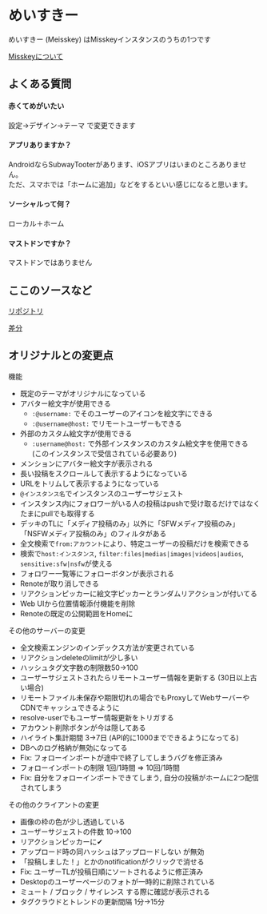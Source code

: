 # めいすきー

めいすきー (Meisskey) はMisskeyインスタンスのうちの1つです

[Misskeyについて](https://joinmisskey.github.io/ja/)

## よくある質問

#### 赤くてめがいたい
設定→デザイン→テーマ で変更できます

#### アプリありますか？  
AndroidならSubwayTooterがあります、iOSアプリはいまのところありません。  
ただ、スマホでは「ホームに追加」などをするといい感じになると思います。

#### ソーシャルって何？  
ローカル＋ホーム

#### マストドンですか？
マストドンではありません

## ここのソースなど

[リポジトリ](https://github.com/mei23/misskey/tree/mei-m544)

[差分](https://github.com/syuilo/misskey/compare/master...mei23:mei-m544)

## オリジナルとの変更点

機能
- 既定のテーマがオリジナルになっている
- アバター絵文字が使用できる
  - `:@username:` でそのユーザーのアイコンを絵文字にできる
  - `:@username@host:` でリモートユーザーもできる
- 外部のカスタム絵文字が使用できる
  - `:username@host:` で外部インスタンスのカスタム絵文字を使用できる  
    (このインスタンスで受信されている必要あり)
- メンションにアバター絵文字が表示される
- 長い投稿をスクロールして表示するようになっている
- URLをトリムして表示するようになっている
- `@インスタンス名`でインスタンスのユーザーサジェスト
- インスタンス内にフォロワーがいる人の投稿はpushで受け取るだけではなくたまにpullでも取得する
- デッキのTLに「メディア投稿のみ」以外に「SFWメディア投稿のみ」「NSFWメディア投稿のみ」のフィルタがある
- 全文検索で`from:アカウント`により、特定ユーザーの投稿だけを検索できる
- 検索で`host:インスタンス`, `filter:files|medias|images|videos|audios`, `sensitive:sfw|nsfw`が使える
- フォロワー一覧等にフォローボタンが表示される
- Renoteが取り消しできる
- リアクションピッカーに絵文字ピッカーとランダムリアクションが付いてる
- Web UIから位置情報添付機能を削除
- Renoteの既定の公開範囲をHomeに

その他のサーバーの変更
- 全文検索エンジンのインデックス方法が変更されている
- リアクションdeleteのlimitが少し多い
- ハッシュタグ文字数の制限数50→100
- ユーザーサジェストされたらリモートユーザー情報を更新する (30日以上古い場合)
- リモートファイル未保存や期限切れの場合でもProxyしてWebサーバーやCDNでキャッシュできるように
- resolve-userでもユーザー情報更新をトリガする
- アカウント削除ボタンが今は隠してある
- ハイライト集計期間 3→7日 (API的に1000までできるようになってる)
- DBへのログ格納が無効になってる
- Fix: フォローインポートが途中で終了してしまうバグを修正済み
- フォローインポートの制限 1回/1時間 => 10回/1時間
- Fix: 自分をフォローインポートできてしまう, 自分の投稿がホームに2つ配信されてしまう

その他のクライアントの変更
- 画像の枠の色が少し透過している
- ユーザーサジェストの件数 10→100
- リアクションピッカーに✔
- アップロード時の同ハッシュはアップロードしない が無効
- 「投稿しました！」とかのnotificationがクリックで消せる
- Fix: ユーザーTLが投稿日順にソートされるように修正済み
- Desktopのユーザーページのフォトが一時的に削除されている
- ミュート / ブロック / サイレンス する際に確認が表示される
- タグクラウドとトレンドの更新間隔 1分→15分
